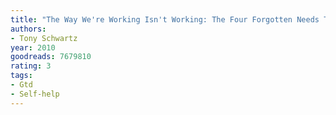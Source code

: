 ```yaml
---
title: "The Way We're Working Isn't Working: The Four Forgotten Needs That Energize Great Performance"
authors:
- Tony Schwartz
year: 2010
goodreads: 7679810
rating: 3
tags:
- Gtd
- Self-help
---
```

